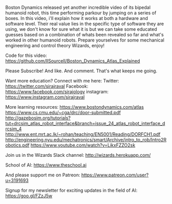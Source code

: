 Boston Dynamics released yet another incredible video of its bipedal humanoid robot, this time performing parkour by jumping on a series of boxes. In this video, i'll explain how it works at both a hardware and software level. Their real value lies in the specific type of software they are using, we don't know for sure what it is but we can take some educated guesses based on a combination of whats been revealed so far and what's worked in other humanoid robots. Prepare yourselves for some mechanical engineering and control theory Wizards, enjoy! 

Code for this video: 
https://github.com/llSourcell/Boston_Dynamics_Atlas_Explained

Please Subscribe! And like. And comment. That's what keeps me going. 

Want more education? Connect with me here:
Twitter: https://twitter.com/sirajraval
Facebook: https://www.facebook.com/sirajology
instagram: https://www.instagram.com/sirajraval

More learning resources:
https://www.bostondynamics.com/atlas
https://www.cs.cmu.edu/~cga/drc/door-submitted.pdf
http://gazebosim.org/tutorials?tut=drcsim_atlas_robot_interface&branch=issue_24_atlas_robot_interface_drcsim_4
http://www.ent.mrt.ac.lk/~rohan/teaching/EN5001/Reading/DORFCH1.pdf
http://engineering.nyu.edu/mechatronics/smart/Archive/intro_to_rob/Intro2Robotics.pdf
https://www.youtube.com/watch?v=LikxFZZO2sk

Join us in the Wizards Slack channel:
http://wizards.herokuapp.com/

School of AI:
https://www.theschool.ai

And please support me on Patreon:
https://www.patreon.com/user?u=3191693

Signup for my newsletter for exciting updates in the field of AI:
https://goo.gl/FZzJ5w
